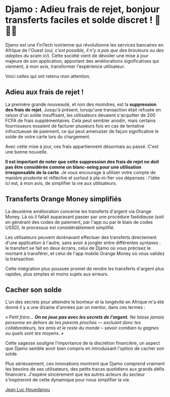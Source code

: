 # Djamo : Adieu frais de rejet, bonjour transferts faciles et solde discret ! 🎉💃🏾

Djamo est une FinTech ivoirienne qui révolutionne les services bancaires en Afrique de l'Ouest (_oui, c'est possible, il n'y a pas que des brouteurs ou des adeptes du scam ici_). Cette société vient de dévoiler une mise à jour majeure de son application, apportant des améliorations significatives qui viennent, à mon avis, transformer l'expérience utilisateur.

Voici celles qui ont retenu mon attention.

## **Adieu aux frais de rejet !**

La première grande nouveauté, et non des moindres, est la **suppression des frais de rejet**. Jusqu'à présent, lorsqu'une transaction était refusée en raison d'un solde insuffisant, les utilisateurs devaient s'acquitter de 200 FCFA de frais supplémentaires. Cela peut sembler anodin, mais certains fournisseurs essaient de facturer plusieurs fois en cas de tentative infructueuse de paiement, ce qui peut amenuiser de façon significative le solde de votre carte lors du chargement.

Avec cette mise à jour, ces frais appartiennent désormais au passé. C'est une bonne nouvelle.

**Il est important de noter que cette suppression des frais de rejet ne doit pas être considérée comme un blanc-seing pour une utilisation irresponsable de la carte**. Je vous encourage à utiliser votre compte de manière prudente et réfléchie et surtout à pla-ni-fier vos dépenses : l'idée ici est, à mon avis, de simplifier la vie aux utilisateurs.

## **Transferts Orange Money simplifiés**

La deuxième amélioration concerne les transferts d'argent via Orange Money. Là où il fallait auparavant passer par une procédure fastidieuse (soit en générant des codes de paiement, par l'app ou par le biais de codes USSD), le processus est considérablement simplifié.

Les utilisateurs peuvent dorénavant effectuer des transferts directement d'une application à l'autre, sans avoir à jongler entre différentes syntaxes : le transfert se fait en deux écrans, celui de Djamo où vous précisez le montant à transférer, et celui de l'app mobile Orange Money où vous validez la transaction.

Cette intégration plus poussée promet de rendre les transferts d'argent plus rapides, plus simples et moins sujets aux erreurs.

## **Cacher son solde**

L'un des secrets pour atteindre le bonheur et la longévité en Afrique m'a été donné il y a une dizaine d'années par un mentor, dans ces termes :

_« Petit frère… **On ne joue pas avec les secrets de l'argent.** Ne laisse jamais personne en dehors de tes parents proches — excluant donc tes collaborateurs, tes amis et le reste du monde – savoir combien tu gagnes ou quels sont tes moyens. »_

Cette sagesse souligne l'importance de la discrétion financière, un aspect que Djamo semble avoir bien compris en introduisant l'option de cacher son solde.

Plus sérieusement, ces innovations montrent que Djamo comprend vraiment les besoins de ses utilisateurs, des petits tracas quotidiens aux grands défis financiers. J'espère sincèrement que les autres acteurs du secteur s'inspireront de cette dynamique pour nous simplifier la vie.

[Jean Luc Houedanou](https://houedanou.com)
